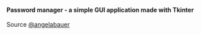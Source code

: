 <b>Password manager - a simple GUI application made with Tkinter</b><br><br>
Source <a href="https://github.com/angelabauer">@angelabauer</a>
